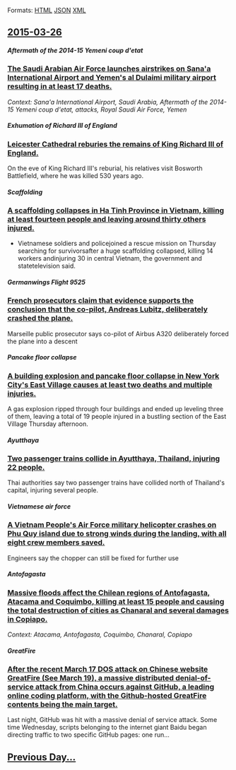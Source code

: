 
Formats: [HTML](2015/03/26/index.html)  [JSON](2015/03/26/index.json)  [XML](2015/03/26/index.xml)  

## [2015-03-26](/news/2015/03/26/index.md)

##### Aftermath of the 2014-15 Yemeni coup d'etat
### [The Saudi Arabian Air Force launches airstrikes on Sana'a International Airport and Yemen's al Dulaimi military airport resulting in at least 17 deaths. ](/news/2015/03/26/the-saudi-arabian-air-force-launches-airstrikes-on-sana-a-international-airport-and-yemen-s-al-dulaimi-military-airport-resulting-in-at-leas.md)
_Context: Sana'a International Airport, Saudi Arabia, Aftermath of the 2014-15 Yemeni coup d'etat, attacks, Royal Saudi Air Force, Yemen_

##### Exhumation of Richard III of England
### [Leicester Cathedral reburies the remains of King Richard III of England. ](/news/2015/03/26/leicester-cathedral-reburies-the-remains-of-king-richard-iii-of-england.md)
On the eve of King Richard III&#039;s reburial, his relatives visit Bosworth Battlefield, where he was killed 530 years ago.

##### Scaffolding
### [A scaffolding collapses in Ha Tinh Province in Vietnam, killing at least fourteen people and leaving around thirty others injured. ](/news/2015/03/26/a-scaffolding-collapses-in-ha-ta-c-nh-province-in-vietnam-killing-at-least-fourteen-people-and-leaving-around-thirty-others-injured.md)
- Vietnamese soldiers and policejoined a rescue mission on Thursday searching for survivorsafter a huge scaffolding collapsed, killing 14 workers andinjuring 30 in central Vietnam, the government and statetelevision said.

##### Germanwings Flight 9525
### [French prosecutors claim that evidence supports the conclusion that the co-pilot, Andreas Lubitz, deliberately crashed the plane. ](/news/2015/03/26/french-prosecutors-claim-that-evidence-supports-the-conclusion-that-the-co-pilot-andreas-lubitz-deliberately-crashed-the-plane.md)
Marseille public prosecutor says co-pilot of Airbus A320 deliberately forced the plane into a descent

##### Pancake floor collapse
### [A building explosion and pancake floor collapse in New York City's East Village causes at least two deaths and multiple injuries. ](/news/2015/03/26/a-building-explosion-and-pancake-floor-collapse-in-new-york-city-s-east-village-causes-at-least-two-deaths-and-multiple-injuries.md)
A gas explosion ripped through four buildings and ended up leveling three of them, leaving a total of 19 people injured in a bustling section of the East Village Thursday afternoon.

##### Ayutthaya
### [Two passenger trains collide in Ayutthaya, Thailand, injuring 22 people. ](/news/2015/03/26/two-passenger-trains-collide-in-ayutthaya-thailand-injuring-22-people.md)
Thai authorities say two passenger trains have collided north of Thailand&#39;s capital, injuring several people.

##### Vietnamese air force
### [A Vietnam People's Air Force military helicopter crashes on Phu Quy island due to strong winds during the landing, with all eight crew members saved. ](/news/2015/03/26/a-vietnam-people-s-air-force-military-helicopter-crashes-on-phao-qua1-2-island-due-to-strong-winds-during-the-landing-with-all-eight-crew-mem.md)
Engineers say the chopper can still be fixed for further use

##### Antofagasta
### [Massive floods affect the Chilean regions of Antofagasta, Atacama and Coquimbo, killing at least 15 people and causing the total destruction of cities as Chanaral and several damages in Copiapo. ](/news/2015/03/26/massive-floods-affect-the-chilean-regions-of-antofagasta-atacama-and-coquimbo-killing-at-least-15-people-and-causing-the-total-destruction.md)
_Context: Atacama, Antofagasta, Coquimbo, Chanaral, Copiapo_

##### GreatFire
### [After the recent March 17 DOS attack on Chinese website GreatFire (See March 19), a massive distributed denial-of-service attack from China occurs against GitHub, a leading online coding platform, with the Github-hosted GreatFire contents being the main target. ](/news/2015/03/26/after-the-recent-march-17-dos-attack-on-chinese-website-greatfire-see-march-19-a-massive-distributed-denial-of-service-attack-from-china.md)
Last night, GitHub was hit with a massive denial of service attack. Some time Wednesday, scripts belonging to the internet giant Baidu began directing traffic to two specific GitHub pages: one run...

## [Previous Day...](/news/2015/03/25/index.md)

